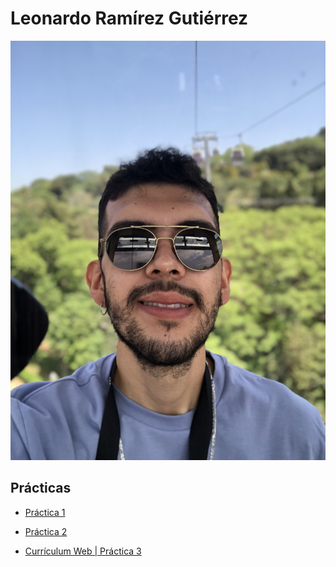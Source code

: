 # Leonardo Ramírez Gutiérrez

![Profile Picture](./IMG/Pic1.jpeg)

## Prácticas

- [Práctica 1](./practica-1.md)

- [Práctica 2](./practica-2.md)

- [Currículum Web | Práctica 3](https://leeondechino.github.io/EntregasDesarrolloWeb/cv-web)


